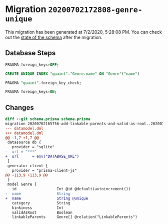 # Migration `20200702172808-genre-unique`

This migration has been generated at 7/2/2020, 5:28:08 PM.
You can check out the [state of the schema](./schema.prisma) after the migration.

## Database Steps

```sql
PRAGMA foreign_keys=OFF;

CREATE UNIQUE INDEX "quaint"."Genre.name" ON "Genre"("name")

PRAGMA "quaint".foreign_key_check;

PRAGMA foreign_keys=ON;
```

## Changes

```diff
diff --git schema.prisma schema.prisma
migration 20200702165756-add-linkable-parents-and-valid-as-root..20200702172808-genre-unique
--- datamodel.dml
+++ datamodel.dml
@@ -1,7 +1,7 @@
 datasource db {
   provider = "sqlite"
-  url = "***"
+  url      = env("DATABASE_URL")
 }
 generator client {
   provider = "prisma-client-js"
@@ -113,9 +113,9 @@
 }
 model Genre {
   id                  Int @id @default(autoincrement())
-  name                String
+  name                String @unique
   category            String
   kinkiness           Int
   validAsRoot         Boolean
   linkableParents     Genre[] @relation("LinkableParents")
```


